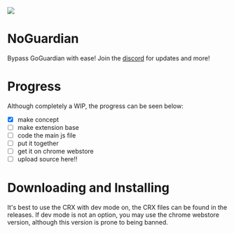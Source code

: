 ![](data:image/png;base64,iVBORw0KGgoAAAANSUhEUgAAAOEAAADhCAYAAAA-s9J6AAAAAXNSR0IArs4c6QAAAERlWElmTU0AKgAAAAgAAYdpAAQAAAABAAAAGgAAAAAAA6ABAAMAAAABAAEAAKACAAQAAAABAAAA4aADAAQAAAABAAAA4QAAAAAYn8bHAAAtJUlEQVR4Ae1dCXwURdZ_EcMVAiSBJEDCfYMEFdAFl0sFFQFRXFwPFJQrcqi7COMiKh5ZVhddkKyAgge6oHihrIIuEG-U9VNUQBE5smC4whECAVG-92rSwxzdM9U91T3VM1W_XzIz3dV1vKp_v6p3VdJpTKCSooCiQMwocFbMalYVKwooCjAKKBCqiaAoEGMKKBDGeABU9YoCZysSuI8Cqz74GiY9_DJUxVdo9WrJrAM1a1SFqmefBSk1q-FnFXYto24KpKbWgOQqZ0FuwwyoUb0q-8tIS4V0-qtdA1JqpUB6nRT3ESGOWpykBDPuHM3Sw-WQf88zsLRwPUBrBFEyIvI3Pxnbr5Xf6Zr298tv3s7SPfr7Bf-q43O1kiG9Xgp0apoBF-Q1hZzMOtC6ZQ5k1a-L4K2nQGrzFFEgjJLABIbyo-VQgRP88JFyKD10FI6UHYPjFSfZX_mxE7CteB_8-utvcOBQOZw89SvQtZOnfsO85TCo7znw4OTrLLdi_YatcNPkhbB5QwlA_Rrg2TjXUlkFbfO9YCWgYtvgJP7R97JfAZqlQO-8HGjfPAvatchmAG3WOAsaZKZBLeS8KkVHAQVCA_odRaAcPHgY9hwog-3Fe6F49wH8fgT-77udsP7HfVBaUuadqMRlNK6SnARQpfKPOBOls_C39ke_6T4lukbPHjkJuc3qwlvzJ0Beuybeexb-v_BqEQyf9AJAtSrg2THfQgnGjxS0v_0MQE8iKDWA4iO5bdLhqj4doGtec2jXKgeaN8lWnNOYlLp3EhqExMWKd--HLT_thpI9pbBpawls_GkPbNh-AEq3HjyzXCPg4ORmwCFwIYA8mwuBJqdVzuM_GowLbT0K02ZcHhVXpP7c-7clUPhIEUCHVNZG_3pEf2fgpEJPIDDLf6kE52nI7ZgBA3u2g7z2jeG8c5pDW1zaKo5pTP2EAGHxrr3w4469sGXbz_ATLg3XfPYDfF60A9_uSJhqCDCScBC4qiLQ_DiYCIAZkz70TkHuKEjPToXVCydGxRW_3rQDRnsWweef7ATIrinkRRHaWuMrDJwETOKa5acA9p2C9Avrww2XdoSeF7SFvA7NoFXTbOMCEuxO3IGQJuCGjdvhuy27YN3X22Htd7sBisu9AojqCDKUIDKg4afTIOOZW4wrFh-DadP6R8UVqa5lKz6Fayc-611KplaNaX99wCSOWY7gbFQThvVqAwP65sGF57dJaFC6FoS0Z9u6o4QB7rMvf4S3PtgExev3AaQi0Iiz1UDtS-USUkawRQKkKK5I9dz76BJ46KGVOPFRcPPDPyNV7ch9HyiJW5YiMDOrQf4fukKf7u3hgs4tILdRpiPtkKES14CQ9jvrv_4RPly3CZa9_w1s_gEBh0sdT-kiKGgx1iuQsCgZlGEg9NqgccUpnkvhr1Ov18vCfY2W5LdNXQir3v6ecSHa08qUfKCs3FuSwOfmQV2gb4-O0LVzq7jeU0oLQg10qz_5Dl5a8aWXy9VF7oY6LSYBlGwS2TmhNa64cl4-dOnUIqqqSNHff_wCVD2cxFVDbJeo4TrCQHkc95NHkUtW_Ab9rmwDN171u7hcukoDQlpebv7xf_Dmyi_gueXrofj7Uq84PwFBpzc5NQnqlPv6R80VqXy2RH10FUBaNfBsfUqvSmmuMUCS7pJASYKehikw7YYeMLh_16hfSjJ0MqYg3LK9BNZ8_A28-u5_YdXKH7z0qFM14TidmYkgkivKvkQ1ogt7IZH09TByc5wvtJcc3L8LdO_S1pXLVkdBSNzui6-2wMoPNsDMJZ8C7DgKUBeXlyREkVRaaTQRYnmdcYYtZSCKK7Il6sSncVKfAE8xLlVdlHx7STR6oGXrsOvPhZHDerkKkLaDkID37povYdm_v4Cl__7Wu5wgbofAc6PUUqb5KZIrUr_YEvXufwO0qyWNFNUMvQMAiQYVw67qxADZr2eemWIcz2sLCEmosuL99bBw2cewdslmlMYh6FKSpd97OE59ARVqXHHC5N4we8aIqEsMWKLmprj6Rcmk5pUccsKEnjB8aE8p95DCQEgc7_V3PvMC7z8_enV1tVH6JoleKurZKXkBBU1GQ3pmLRAhQaWusiXqrahTRIGI25aowUPl45AHT0B6izSYNrIPXHlpF2kMBKIGIQ3WwqVFXpca4ngIPLW_C54Gzvxmk-2bIzDh3j5CuCK1mi1Rp7_DPCni4YXKhDokZd1dAZ1658Cfb-sHAy7pElOjc0sgJNOwf735Mcx85gOvHoc4nuRibmdgIEctxBVp-f_F4juFLL9Iin3jHU_FzBbVLqoWtB7HvFjIC2bY1Xkw5oa-aLHT0a7qDMvlBiHt85a9_Qk8_vxa2PzZbmZmpIQrhnSN-Q1Nryhqr0gdYraodzzn9TeUWNFvlvj-y1UyeJ814TIYekU3x0znIoKQnEYfm7cClr7yFb5dUZVAApYEslYxO6Cy5ScJKo3Z6vnjhLzlae8_c-7r8NAjaIvaQB5bVFF0Z4Ak07nSk8xK50-jLge7pau6ICRCv_T6B_DQUyuh-NsDyPWqx6VtpqiBk70cxhXRMyN__EUw9-FbhTQ3Xpeo_sRhy9X9FcxCZ9bt_eHmP_SxZe8YAELa681f_D4UFn7kVaIrruc_Jq7_zvaK6Fmy-ul8IVyRCMI8-v_8olcYt22e62mk1wHGHcnWFr09ht14LnjGD47K3zO4Dh8ImUi61yMYNChdcb1gKsXRbzah0Nom_66ewrgirZymPLwYCmehoK4FKvrjeLvCdI8lFdD7ilYwfcIgIS-zQBAOmw2efQvjaMqprhhRoKDZGCZgWf3iRCETierxBZ36dg949jxjVHVcXPdfqj5_71AYcvmFlu1WfSBc88m30PeaxxUI42KK8HWCcUWMOpCffxHM_MuNlidRcG3zX3wPxox_ickS4l11xfbbh06w1eO0sX3gztEDTe8bfSCkt1jXSx5mTrLBRFW_45sCjCtiF1c_N14YVySVFouLuvj_MCQbxrmJ4yUqzQ6fVBWNAGipPzV_ILeKwwdCEsp07vWAAmF8482wd3ZxRbbCGo3mbyj2d7v5myHxgm6wlxq6WeWP6sEFRh8IyXC3cccp4Cl7NqhI9TORKMAkqOhWtnLBWKH6MZ-HhgOhGGUYL_ZSI5_HnagaisAZfSCk5UNG0_EKhDKMYIzbwCbQjnImjn_60THC9oq02hp-13zY8FV00cJjTB7T1WsS1QmTesL9f_pDyJ4xEITtJwFkVHe1-4ppCqkHDCmg7RVXPjNOKFdkgpt8FNxk41xLIJtjbZk65a5L4O5xg31g9IGQdD2peZPAE6cKV8OZpm6EpYC2VySPdZFckVZet909H15_eQMKbtzttxiWgEE3GT3R02X1x3f7hGA-EFLepM4TWKBY5fEeRDn1E9hbHM_OWLkoXyhXZEYiozDQFMYfTRjBTeotsPPbmT7pKUbJPZNyU_GEHTqkRCVFgSAKsBUSmjH2H_gEXHf7bKCVk4hExtGnv_8nTBnTGwpSbgGmdxNRsMxlYFyltLQ6vhYGgLBBRi0FQh9p1JdgCtAKyVP-LCx9fxOknnsHsxsNzmP1NwU3_uqz-yE9tToUZN_q1btZLUzi52g5SueN-B-QEwDCRlln0ClxP1TTYkwBJkxBQ_Dh456D_jf9FWh_JyLR0XAHPv07zLrvKozEVw7MNExEwTKVgSvNllmpAS1CB8EzKSerrvesvTOX1DdJKcA2-LR10LYPdEailrTr2j26Tgd--if__P7f_fPQSb5GiQ7ZwbRq8UbIWDwS5i2-DUbfcKlRblPX7xx1JYsBQ978BQdHRnX4qamKnciMusM-F7YOqCkAhM1y63u9pgOyqB-iKcAARIVqYKHvBATtN30SaOga_WlgwLiaLGVXg_)
# NoGuardian
Bypass GoGuardian with ease! Join the [discord](https://discord.gg/up3YZuZbAk) for updates and more!

# Progress
Although completely a WIP, the progress can be seen below:
- [x] make concept
- [ ] make extension base
- [ ] code the main js file
- [ ] put it together
- [ ] get it on chrome webstore
- [ ] upload source here!!
# Downloading and Installing
It's best to use the CRX with dev mode on, the CRX files can be found in the releases. If dev mode is not an option, you may use the chrome webstore version, although this version is prone to being banned.
